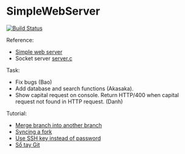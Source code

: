 # SimpleWebServer

[![Build Status](https://travis-ci.org/1412661/SimpleWebServer.svg?branch=master)](https://travis-ci.org/1412661/SimpleWebServer)

Reference:
- [Simple web server](http://blog.abhijeetr.com/2010/04/very-simple-http-server-writen-in-c.html)
- Socket server [server.c](http://www.linuxhowtos.org/data/6/server.c)

Task:
* Fix bugs (Bao)
* Add database and search functions (Akasaka).
* Show capital request on console. Return HTTP/400 when capital request not found in HTTP request. (Danh)

Tutorial:
- [Merge branch into another branch](http://stackoverflow.com/questions/5601931/best-and-safest-way-to-merge-a-git-branch-into-master)
- [Syncing a fork](https://help.github.com/articles/syncing-a-fork/)
- [Use SSH key instead of password](http://stackoverflow.com/questions/1595848/configuring-git-over-ssh-to-login-once)
- [Sổ tay Git](http://rogerdudler.github.io/git-guide/index.vi.html)
